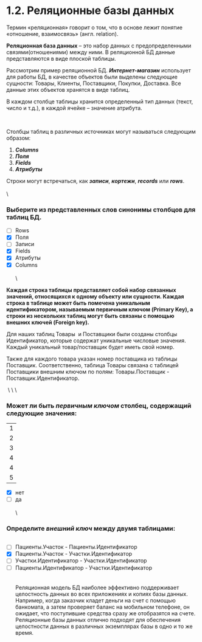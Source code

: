 # 1.2. Реляционные базы данных


Термин «реляционная» говорит о том, что в основе лежит понятие «отношение, взаимосвязь» (англ. relation). 


**Реляционная база данных** – это набор данных с предопределенными связями(отношениями) между ними. В реляционной БД данные представляются в виде плоской таблицы.

Рассмотрим пример реляционной БД. **_Интернет-магазин_** использует для работы БД, в качестве объектов были выделены следующие сущности: Товары, Клиенты, Поставщики, Покупки, Доставка. Все данные этих объектов хранятся в виде таблиц.  

В каждом столбце таблицы хранится определенный тип данных (текст, число и т.д.), в каждой ячейке – значение атрибута.

<image src="/img/1.2. pic1.png" alt="">
<image src="/img/1.2. pic2.png" alt="">


Столбцы таблиц в различных источниках могут называться следующим образом:

1. _**Columns**_
2. _**Поля**_
3. _**Fields**_
4. _**Атрибуты**_

Строки могут встречаться, как _**записи**_, _**кортежи**_, **_records_** или _**rows**_.
\
\
\

### Выберите из представленных слов синонимы **столбцов** для таблиц БД.


 -  [ ] Rows
 -  [x] Поля
 -  [ ] Записи
 -  [x] Fields
 -  [x] Атрибуты
 -  [x] Columns
\
\
\

**Каждая строка таблицы представляет собой набор связанных значений, относящихся к одному объекту или сущности. Каждая строка в таблице может быть помечена уникальным идентификатором, называемым первичным ключом (Primary Key), а строки из нескольких таблиц могут быть связаны с помощью внешних ключей (Foreign key).** 

Для наших таблиц Товары  и Поставщики были созданы столбцы Идентификатор, которые содержат уникальные числовые значения. Каждый уникальный товар/поставщик будет иметь свой номер.

Также для каждого товара указан номер поставщика из таблицы Поставщик. Соответственно, таблица Товары связана с таблицей Поставщики внешним ключом по полям: Товары.Поставщик - Поставщик.Идентификатор.

<image src="/img/1.2. pic3.png" alt="">
\
\
\
 
### Может ли быть _**первичным ключом**_ столбец, содержащий следующие значения:

|   |
|---|
|1|
|2|
|3|
|4|
|4|
|5|

 -  [x] нет
 -  [ ] да
\
\
\

### Определите _**внешний ключ**_ между двумя таблицами:

<image src="/img/1.2. pic4.png" alt="">

 -  [ ] Пациенты.Участок - Пациенты.Идентификатор
 -  [x] Пациенты.Участок - Участки.Идентификатор
 -  [ ] Участки.Идентификатор - Участки.Идентификатор
 -  [ ] Пациенты.Идентификатор - Участки.Идентификатор
\
\
\
Реляционная модель БД наиболее эффективно поддерживает целостность данных во всех приложениях и копиях базы данных. Например, когда заказчик кладет деньги на счет с помощью банкомата, а затем проверяет баланс на мобильном телефоне, он ожидает, что поступившие средства сразу же отобразятся на счете. Реляционные базы данных отлично подходят для обеспечения целостности данных в различных экземплярах базы в одно и то же время.
